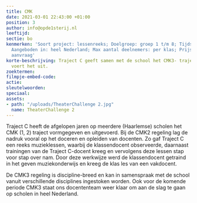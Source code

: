 ```yaml
---
title: CMK
date: 2021-03-01 22:43:00 +01:00
position: 3
author: info@opde1sterij.nl
leeftijd: 
sectie: bo
kenmerken: 'Soort project: lessenreeks; Doelgroep: groep 1 t/m 8; Tijdsduur: variabel;
  Aangeboden in: heel Nederland; Max aantal deelnemers: per klas; Prijs: offerte op
  aanvraag'
korte-beschrijving: Traject C geeft samen met de school het CMK3- traject vorm en
  voert het uit.
zoektermen: 
filmpje-embed-code: 
actie: 
sleutelwoorden: 
speciaal: 
assets:
- path: "/uploads/TheaterChallenge 2.jpg"
  name: TheaterChallenge 2
---
```


Traject C heeft de afgelopen jaren op meerdere (Haarlemse) scholen het CMK (1, 2) traject vormgegeven en uitgevoerd. Bij de CMK2 regeling lag de nadruk vooral op het doceren en opleiden van docenten. Zo gaf Traject C een reeks muzieklessen, waarbij de klassendocent observeerde, daarnaast trainingen van de Traject C-docent kreeg en vervolgens deze lessen stap voor stap over nam. Door deze werkwijze werd de klassendocent getraind in het geven muziekonderwijs en kreeg de klas les van een vakdocent.

De CMK3 regeling is discipline-breed en kan in samenspraak met de school vanuit verschillende disciplines ingestoken worden. Ook voor de komende periode CMK3 staat ons docententeam weer klaar om aan de slag te gaan op scholen in heel Nederland.
